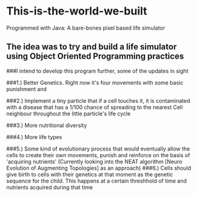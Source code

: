 # This-is-the-world-we-built
Programmed with Java: A bare-bones pixel based life simulator

## The idea was to try and build a life simulator using Object Oriented Programming practices

###I intend to develop this program further, some of the updates in sight

###1.) Better Genetics. Right now it's four movements with some basic punishment and 

###2.) Implement a tiny particle that if a cell touches it, it is contaminated with a disease that has a 1/100 chance of spreading to the nearest Cell neighbour throughout the little particle's life cycle

###3.) More nutritional diversity 

###4.) More life types

###5.) Some kind of evolutionary process that would eventually allow the cells to create their own movements, punish and reinforce on the basis of 'acquiring nutrients' (Currently looking into the NEAT algorithm [Neuro Evolution of Augmenting Topologies] as an approach)
###6.) Cells should give birth to cells with their genetics at that moment as the genetic sequence for the child. This happens at a certain threshhold of time and nutrients acquired during that time
